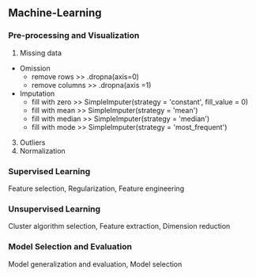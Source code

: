 ## Machine-Learning


### Pre-processing and Visualization
1. Missing data
  - Omission
    - remove rows >> .dropna(axis=0)
    - remove columns >> .dropna(axis =1)
  - Imputation
    - fill with zero >> SimpleImputer(strategy = 'constant', fill_value = 0)
    - fill with mean >> SimpleImputer(strategy = 'mean')
    - fill with median >> SimpleImputer(strategy = 'median')
    - fill with mode >> SimpleImputer(strategy = 'most_frequent')
3. Outliers
4. Normalization

### Supervised Learning
Feature selection, Regularization, Feature engineering

### Unsupervised Learning
Cluster algorithm selection, Feature extraction, Dimension reduction

### Model Selection and Evaluation
Model generalization and evaluation, Model selection
